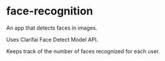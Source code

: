 # face-recognition

An app that detects faces in images.

Uses Clarifai Face Detect Model API.

Keeps track of the number of faces recognized for each user.
